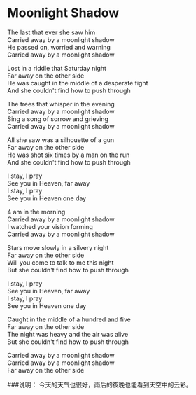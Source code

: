 Moonlight Shadow
==================

The last that ever she saw him  
Carried away by a moonlight shadow  
He passed on, worried and warning  
Carried away by a moonlight shadow  

Lost in a riddle that Saturday night  
Far away on the other side  
He was caught in the middle of a desperate fight  
And she couldn't find how to push through  

The trees that whisper in the evening  
Carried away by a moonlight shadow  
Sing a song of sorrow and grieving  
Carried away by a moonlight shadow  

All she saw was a silhouette of a gun  
Far away on the other side  
He was shot six times by a man on the run  
And she couldn't find how to push through  

I stay, I pray  
See you in Heaven, far away  
I stay, I pray  
See you in Heaven one day  
 
4 am in the morning  
Carried away by a moonlight shadow  
I watched your vision forming  
Carried away by a moonlight shadow  

Stars move slowly in a silvery night  
Far away on the other side  
Will you come to talk to me this night  
But she couldn't find how to push through  

I stay, I pray  
See you in Heaven, far away  
I stay, I pray  
See you in Heaven one day  

Caught in the middle of a hundred and five  
Far away on the other side  
The night was heavy and the air was alive  
But she couldn't find how to push through  

Carried away by a moonlight shadow  
Carried away by a moonlight shadow  
Far away on the other side  

###说明：
今天的天气也很好，雨后的夜晚也能看到天空中的云彩。